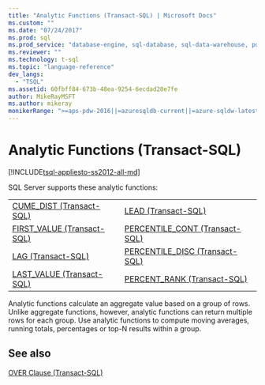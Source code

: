 ```yaml
---
title: "Analytic Functions (Transact-SQL) | Microsoft Docs"
ms.custom: ""
ms.date: "07/24/2017"
ms.prod: sql
ms.prod_service: "database-engine, sql-database, sql-data-warehouse, pdw"
ms.reviewer: ""
ms.technology: t-sql
ms.topic: "language-reference"
dev_langs: 
  - "TSQL"
ms.assetid: 60fbff84-673b-48ea-9254-6ecdad20e7fe
author: MikeRayMSFT
ms.author: mikeray
monikerRange: ">=aps-pdw-2016||=azuresqldb-current||=azure-sqldw-latest||>=sql-server-2016||=sqlallproducts-allversions||>=sql-server-linux-2017||=azuresqldb-mi-current"
---
```

# Analytic Functions (Transact-SQL)
[!INCLUDE[tsql-appliesto-ss2012-all-md](../../includes/tsql-appliesto-ss2012-all-md.md)]

SQL Server supports these analytic functions:
  
|||  
|-|-|  
|[CUME_DIST &#40;Transact-SQL&#41;](../../t-sql/functions/cume-dist-transact-sql.md)|[LEAD &#40;Transact-SQL&#41;](../../t-sql/functions/lead-transact-sql.md)|  
|[FIRST_VALUE &#40;Transact-SQL&#41;](../../t-sql/functions/first-value-transact-sql.md)|[PERCENTILE_CONT &#40;Transact-SQL&#41;](../../t-sql/functions/percentile-cont-transact-sql.md)|  
|[LAG &#40;Transact-SQL&#41;](../../t-sql/functions/lag-transact-sql.md)|[PERCENTILE_DISC &#40;Transact-SQL&#41;](../../t-sql/functions/percentile-disc-transact-sql.md)|  
|[LAST_VALUE &#40;Transact-SQL&#41;](../../t-sql/functions/last-value-transact-sql.md)|[PERCENT_RANK &#40;Transact-SQL&#41;](../../t-sql/functions/percent-rank-transact-sql.md)|  
  
Analytic functions calculate an aggregate value based on a group of rows. Unlike aggregate functions, however, analytic functions can return multiple rows for each group. Use analytic functions to compute moving averages, running totals, percentages or top-N results within a group.
 
## See also
[OVER Clause &#40;Transact-SQL&#41;](../../t-sql/queries/select-over-clause-transact-sql.md)
  
  
